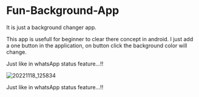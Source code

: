 # Fun-Background-App
It is just a background changer app.


This app is usefull for beginner to clear there concept in android.
I just add a one button in the application, on button click the background color will change.


Just like in whatsApp status feature...!!


![20221118_125834](https://user-images.githubusercontent.com/76945640/202645839-f3cf51eb-1db4-49c1-bae2-6645b3bb0ac7.jpg)

Just like in whatsApp status feature...!!
